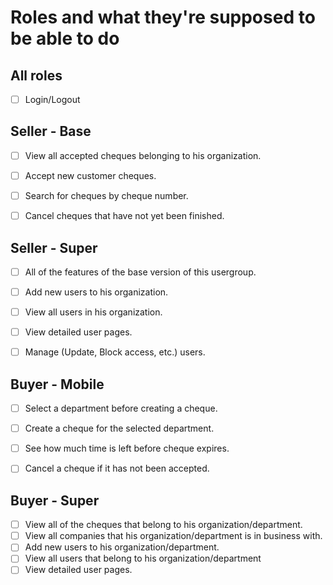 # Roles and what they're supposed to be able to do


## All roles

- [ ] Login/Logout

## Seller - Base

- [ ] View all accepted cheques belonging to his organization.
- [ ] Accept new customer cheques.
- [ ] Search for cheques by cheque number.
- [ ] Cancel cheques that have not yet been finished.


## Seller - Super

- [ ] All of the features of the base version of this usergroup.
- [ ] Add new users to his organization.
- [ ] View all users in his organization.
- [ ] View detailed user pages.
- [ ] Manage (Update, Block access, etc.) users.


## Buyer - Mobile

- [ ] Select a department before creating a cheque.
- [ ] Create a cheque for the selected department.
- [ ] See how much time is left before cheque expires.
- [ ] Cancel a cheque if it has not been accepted.


## Buyer - Super

- [ ] View all of the cheques that belong to his organization/department.
- [ ] View all companies that his organization/department is in business with.
- [ ] Add new users to his organization/department.
- [ ] View all users that belong to his organization/department
- [ ] View detailed user pages.
